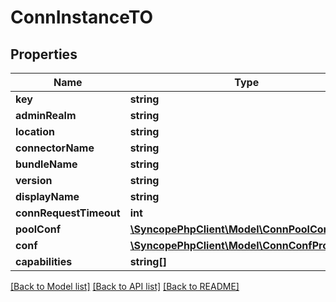 # ConnInstanceTO

## Properties
Name | Type | Description | Notes
------------ | ------------- | ------------- | -------------
**key** | **string** |  | [optional] 
**adminRealm** | **string** |  | [optional] 
**location** | **string** |  | [optional] 
**connectorName** | **string** |  | [optional] 
**bundleName** | **string** |  | [optional] 
**version** | **string** |  | [optional] 
**displayName** | **string** |  | [optional] 
**connRequestTimeout** | **int** |  | [optional] 
**poolConf** | [**\SyncopePhpClient\Model\ConnPoolConfTO**](ConnPoolConfTO.md) |  | [optional] 
**conf** | [**\SyncopePhpClient\Model\ConnConfProperty[]**](ConnConfProperty.md) |  | [optional] 
**capabilities** | **string[]** |  | [optional] 

[[Back to Model list]](../README.md#documentation-for-models) [[Back to API list]](../README.md#documentation-for-api-endpoints) [[Back to README]](../README.md)


